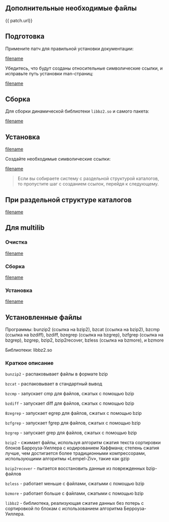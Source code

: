 <pkg :name="'bzip2'" instsize showsbu2></pkg>

## Дополнительные необходимые файлы

<a :href="patch.url">{{ patch.url}}</a>

## Подготовка

Примените патч для правильной установки документации:

[filename](../packages/bzip2/patch ':include')

Убедитесь, что будут созданы относительные символические ссылки, и исправьте путь установки man-страниц:

[filename](../packages/bzip2/prepare ':include')

## Сборка

Для сборки динамической библиотеки `libbz2.so` и самого пакета:

[filename](../packages/bzip2/build ':include')

## Установка

[filename](../packages/bzip2/install ':include')

Создайте необходимые символические ссылки:

[filename](../packages/bzip2/postinstall ':include')

> Если вы собираете систему с раздельной структурой каталогов, то пропустите шаг с созданием ссылок, перейдя к следующему.

## При раздельной структуре каталогов

[filename](../packages/bzip2/cldirs ':include')

## Для multilib

### Очистка

[filename](../packages/bzip2/multi_prepare ':include')

### Сборка

[filename](../packages/bzip2/multi_build ':include')

### Установка

[filename](../packages/bzip2/multi_install ':include')

## Установленные файлы

Программы: bunzip2 (ссылка на bzip2), bzcat (ссылка на bzip2), bzcmp (ссылка на bzdiff), bzdiff, bzegrep (ссылка на bzgrep), bzfgrep (ссылка на bzgrep), bzgrep, bzip2, bzip2recover, bzless (ссылка на bzmore), и bzmore

Библиотеки: libbz2.so

### Краткое описание

`bunzip2` - распаковывает файлы в формате bzip

`bzcat` - распаковывает в стандартный вывод

`bzcmp` - запускает cmp для файлов, сжатых с помощью bzip

`bzdiff` - запускает diff для файлов, сжатых с помощью bzip

`Bzegrep` - запускает egrep для файлов, сжатых с помощью bzip

`bzfgrep` - запускает fgrep для файлов, сжатых с помощью bzip

`bzgrep` - запускает grep для файлов, сжатых с помощью bzip

`bzip2` - сжимает файлы, используя алгоритм сжатия текста сортировки блоков Барроуза-Уиллера с кодированием Хаффмана; степень сжатия лучше, чем достигается более традиционными компрессорами, использующими алгоритмы «Lempel-Ziv», такие как gzip

`bzip2recover` - пытается восстановить данные из поврежденных bzip-файлов

`bzless` - работает меньше с файлами, сжатыми с помощью bzip

`bzmore` - работает больше с файлами, сжатыми с помощью bzip

`libbz2` - библиотека, реализующая сжатие данных без потерь с сортировкой по блокам с использованием алгоритма Берроуза-Уиллера.

<script>
		new Vue({
		el: '#main',
		data: { package: {}, patch: {} },
		mounted: function () {
				this.getPackage('bzip2');
				this.getPatch();
		},
		methods: {
			getPackage: function(name) {
					getPackage(name)
					.then(response => this.package = response);
			},
			getPatch: function() {
					getPackage('bzip2-patch')
					.then(response => this.patch = response);
			},
		}
  })
</script>
